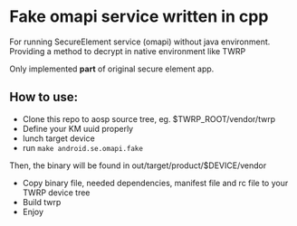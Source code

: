 # Fake omapi service written in cpp

For running SecureElement service (omapi) without java environment.  
Providing a method to decrypt in native environment like TWRP

Only implemented **part** of original secure element app.

How to use:
-----------
- Clone this repo to aosp source tree, eg. $TWRP_ROOT/vendor/twrp
- Define your KM uuid properly
- lunch target device
- run `make android.se.omapi.fake` 
 
Then, the binary will be found in out/target/product/$DEVICE/vendor 
 
- Copy binary file, needed dependencies, manifest file and rc file to your TWRP device tree
- Build twrp
- Enjoy
